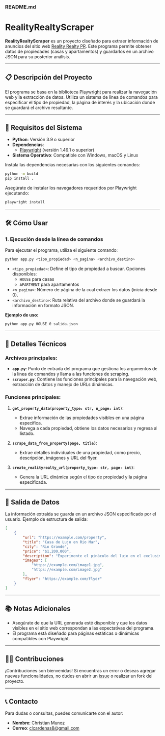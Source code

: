 ### README.md

# RealityRealtyScraper

**RealityRealtyScraper** es un proyecto diseñado para extraer información de anuncios del sitio web [Reality Realty PR](https://www.realityrealtypr.com). Este programa permite obtener datos de propiedades (casas y apartamentos) y guardarlos en un archivo JSON para su posterior análisis.

---

## 📋 **Descripción del Proyecto**

El programa se basa en la biblioteca [Playwright](https://playwright.dev/python/) para realizar la navegación web y la extracción de datos. Utiliza un sistema de línea de comandos para especificar el tipo de propiedad, la página de interés y la ubicación donde se guardará el archivo resultante.

---

## 🚀 **Requisitos del Sistema**

- **Python**: Versión 3.9 o superior
- **Dependencias**:
  - [Playwright](https://playwright.dev/python/) (versión 1.49.1 o superior)
- **Sistema Operativo**: Compatible con Windows, macOS y Linux

Instala las dependencias necesarias con los siguientes comandos:

```bash
python -m build
pip install .
```

Asegúrate de instalar los navegadores requeridos por Playwright ejecutando:

```bash
playwright install
```

---

## 🛠 **Cómo Usar**

### 1. **Ejecución desde la línea de comandos**

Para ejecutar el programa, utiliza el siguiente comando:

```bash
python app.py <tipo_propiedad> <n_pagina> <archivo_destino>
```

- `<tipo_propiedad>`: Define el tipo de propiedad a buscar. Opciones disponibles:
  - `HOUSE` para casas
  - `APARTMENT` para apartamentos
- `<n_pagina>`: Número de página de la cual extraer los datos (inicia desde 0).
- `<archivo_destino>`: Ruta relativa del archivo donde se guardará la información en formato JSON.

**Ejemplo de uso:**

```bash
python app.py HOUSE 0 salida.json
```

---

## 📄 **Detalles Técnicos**

### Archivos principales:

- **`app.py`**: Punto de entrada del programa que gestiona los argumentos de la línea de comandos y llama a las funciones de scraping.
- **`scraper.py`**: Contiene las funciones principales para la navegación web, extracción de datos y manejo de URLs dinámicas.

### Funciones principales:

1. **`get_property_data(property_type: str, n_page: int)`**:
   - Extrae información de las propiedades visibles en una página específica.
   - Navega a cada propiedad, obtiene los datos necesarios y regresa al listado.

2. **`scrape_data_from_property(page, title)`**:
   - Extrae detalles individuales de una propiedad, como precio, descripción, imágenes y URL del flyer.

3. **`create_realityrealty_url(property_type: str, page: int)`**:
   - Genera la URL dinámica según el tipo de propiedad y la página especificada.

---

## 📝 **Salida de Datos**

La información extraída se guarda en un archivo JSON especificado por el usuario. Ejemplo de estructura de salida:

```json
[
    {
        "url": "https://example.com/property",
        "title": "Casa de Lujo en Rio Mar",
        "city": "Rio Grande",
        "price": "$1,200,000",
        "description": "Experimente el pináculo del lujo en el exclusivo Foursome Village...",
        "images": [
            "https://example.com/image1.jpg",
            "https://example.com/image2.jpg"
        ],
        "flyer": "https://example.com/flyer"
    }
]
```

---

## 📚 **Notas Adicionales**

- Asegúrate de que la URL generada esté disponible y que los datos visibles en el sitio web correspondan a las expectativas del programa.
- El programa está diseñado para páginas estáticas o dinámicas compatibles con Playwright.

---

## 🧑‍💻 **Contribuciones**

¡Contribuciones son bienvenidas! Si encuentras un error o deseas agregar nuevas funcionalidades, no dudes en abrir un [issue](https://github.com/) o realizar un fork del proyecto.

---

## 📞 **Contacto**

Para dudas o consultas, puedes comunicarte con el autor:

- **Nombre**: Christian Munoz
- **Correo**: clcardenas8@gmail.com
